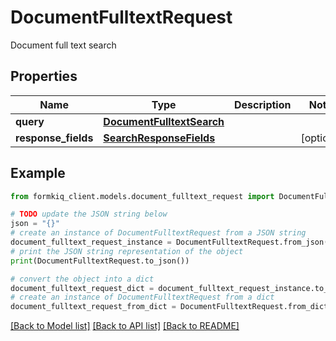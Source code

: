 # DocumentFulltextRequest

Document full text search

## Properties

Name | Type | Description | Notes
------------ | ------------- | ------------- | -------------
**query** | [**DocumentFulltextSearch**](DocumentFulltextSearch.md) |  | 
**response_fields** | [**SearchResponseFields**](SearchResponseFields.md) |  | [optional] 

## Example

```python
from formkiq_client.models.document_fulltext_request import DocumentFulltextRequest

# TODO update the JSON string below
json = "{}"
# create an instance of DocumentFulltextRequest from a JSON string
document_fulltext_request_instance = DocumentFulltextRequest.from_json(json)
# print the JSON string representation of the object
print(DocumentFulltextRequest.to_json())

# convert the object into a dict
document_fulltext_request_dict = document_fulltext_request_instance.to_dict()
# create an instance of DocumentFulltextRequest from a dict
document_fulltext_request_from_dict = DocumentFulltextRequest.from_dict(document_fulltext_request_dict)
```
[[Back to Model list]](../README.md#documentation-for-models) [[Back to API list]](../README.md#documentation-for-api-endpoints) [[Back to README]](../README.md)


